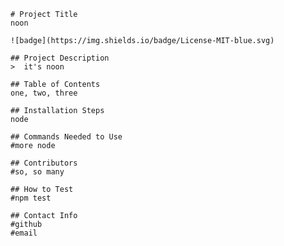 
    
    # Project Title
    noon

    ![badge](https://img.shields.io/badge/License-MIT-blue.svg)

    ## Project Description
    >  it's noon

    ## Table of Contents
    one, two, three

    ## Installation Steps
    node

    ## Commands Needed to Use 
    #more node

    ## Contributors
    #so, so many

    ## How to Test
    #npm test

    ## Contact Info
    #github
    #email

